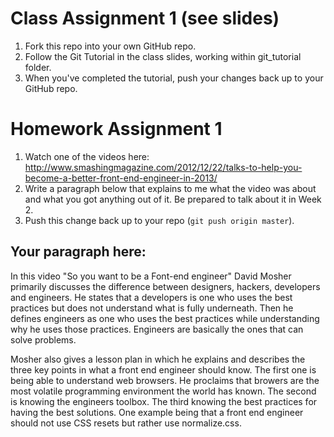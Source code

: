 # Class Assignment 1 (see slides)

1. Fork this repo into your own GitHub repo.
1. Follow the Git Tutorial in the class slides, working within git_tutorial folder.
1. When you've completed the tutorial, push your changes back up to your GitHub repo.

# Homework Assignment 1

1. Watch one of the videos here: http://www.smashingmagazine.com/2012/12/22/talks-to-help-you-become-a-better-front-end-engineer-in-2013/
1. Write a paragraph below that explains to me what the video was about and what you got anything out of it. Be prepared to talk about it in Week 2.
1. Push this change back up to your repo (`git push origin master`).

## Your paragraph here:
 
In this video "So you want to be  a Font-end engineer" David Mosher primarily discusses the difference between designers, hackers, developers and engineers. He states that a developers is one who uses the best practices but does not understand what is fully underneath. Then he defines engineers as one who uses the best practices while understanding why he uses those practices. Engineers are basically the ones that can solve problems.  

Mosher also gives a lesson plan in which he explains and describes the three key points in what a front end engineer should know. The first one is being able to understand web browsers. He proclaims that browers are the most volatile programming environment the world has known. The second is knowing the engineers toolbox. The third knowing the best practices for having the best solutions. One example being that a front end engineer should not use CSS resets but rather use normalize.css. 

